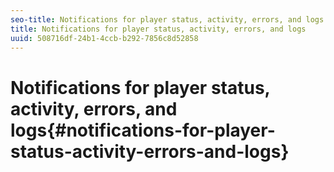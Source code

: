 ```yaml
---
seo-title: Notifications for player status, activity, errors, and logs
title: Notifications for player status, activity, errors, and logs
uuid: 508716df-24b1-4ccb-b292-7856c8d52858
---
```


# Notifications for player status, activity, errors, and logs{#notifications-for-player-status-activity-errors-and-logs}

